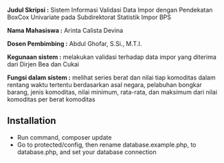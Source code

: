 **Judul Skripsi :** Sistem Informasi Validasi Data Impor dengan Pendekatan BoxCox Univariate pada Subdirektorat Statistik Impor BPS 
 
**Nama Mahasiswa :** Arinta Calista Devina 
 
**Dosen Pembimbing :** Abdul Ghofar, S.Si., M.T.I. 
 
**Kegunaan sistem :** melakukan validasi terhadap data impor yang diterima dari Dirjen Bea dan Cukai  

**Fungsi dalam sistem :** melihat series berat dan nilai tiap komoditas dalam rentang waktu tertentu berdasarkan asal negara, pelabuhan bongkar barang, jenis komoditas, nilai minimum, rata-rata, dan maksimum dari nilai komoditas per berat komoditas

Installation
-------------------
- Run command, composer update
- Go to protected/config, then rename database.example.php, to database.php, and set your database connection
